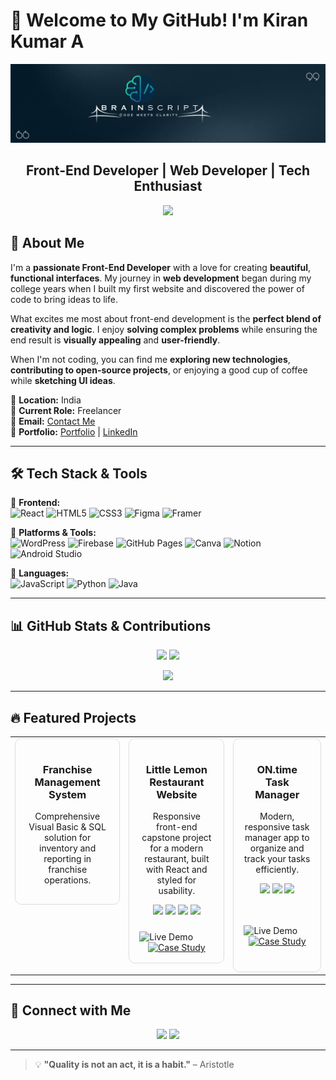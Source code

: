 # 🚀 Welcome to My GitHub! I'm Kiran Kumar A
![Brain Script](github%20profile/Brain%20script.gif)

<h2 align="center">Front-End Developer | Web Developer | Tech Enthusiast</h2>

<p align="center">
  <img src="https://readme-typing-svg.herokuapp.com?font=Fira+Code&pause=1000&color=36BCF7&width=435&lines=Passionate+about;Software+and+Web+Development;Building+Practical+Tech+Solutions;Aspiring+Front-End+Specialist;Always+Learning+%26+Growing" />
</p>

## 🌟 About Me

I'm a <b>passionate Front-End Developer</b> with a love for creating <b>beautiful</b>, <b>functional interfaces</b>. My journey in <b>web development</b> began during my college years when I built my first website and discovered the power of code to bring ideas to life.

What excites me most about front-end development is the <b>perfect blend of creativity and logic</b>. I enjoy <b>solving complex problems</b> while ensuring the end result is <b>visually appealing</b> and <b>user-friendly</b>.

When I'm not coding, you can find me <b>exploring new technologies</b>, <b>contributing to open-source projects</b>, or enjoying a good cup of coffee while <b>sketching UI ideas</b>.

📍 <b>Location:</b> India  
💼 <b>Current Role:</b> Freelancer  
📧 <b>Email:</b> [Contact Me](mailto:kirankumar21200211@gmail.com)  
🔗 <b>Portfolio:</b> [Portfolio](https://kirankumarwq.github.io/kirankumarwq/) | [LinkedIn](https://linkedin.com/in/KiranKumar21)

---

## 🛠️ Tech Stack & Tools

🔹 **Frontend:**  
![React](https://img.shields.io/badge/React-61DAFB?style=flat&logo=react&logoColor=black)
![HTML5](https://img.shields.io/badge/HTML5-E34F26?style=flat&logo=html5&logoColor=white)
![CSS3](https://img.shields.io/badge/CSS3-1572B6?style=flat&logo=css3&logoColor=white)
![Figma](https://img.shields.io/badge/Figma-F24E1E?style=flat&logo=figma&logoColor=white)
![Framer](https://img.shields.io/badge/Framer-black?style=flat&logo=framer&logoColor=blue)

🔹 **Platforms & Tools:**  
![WordPress](https://img.shields.io/badge/WordPress-21759B?style=flat&logo=wordpress&logoColor=white)
![Firebase](https://img.shields.io/badge/Firebase-FFCA28?style=flat&logo=firebase&logoColor=black)
![GitHub Pages](https://img.shields.io/badge/GitHub%20Pages-121013?style=flat&logo=github&logoColor=white)
![Canva](https://img.shields.io/badge/Canva-00C4CC?style=flat&logo=canva&logoColor=white)
![Notion](https://img.shields.io/badge/Notion-000000?style=flat&logo=notion&logoColor=white)
![Android Studio](https://img.shields.io/badge/Android%20Studio-3DDC84?style=flat&logo=android-studio&logoColor=white)

🔹 **Languages:**  
![JavaScript](https://img.shields.io/badge/JavaScript-323330?style=flat&logo=javascript&logoColor=F7DF1E)
![Python](https://img.shields.io/badge/Python-3670A0?style=flat&logo=python&logoColor=ffdd54)
![Java](https://img.shields.io/badge/Java-ED8B00?style=flat&logo=openjdk&logoColor=white)

---

## 📊 GitHub Stats & Contributions

<p align="center">
  <img src="https://github-readme-stats.vercel.app/api?username=Kirankumarwq&show_icons=true&theme=nightowl" width="48%" />
  <img src="https://github-readme-streak-stats.herokuapp.com/?user=Kirankumarwq&theme=nightowl" width="48%" />
</p>
<p align="center">
  <img src="https://github-readme-stats.vercel.app/api/top-langs/?username=Kirankumarwq&layout=compact&theme=nightowl" width="48%" />
</p>

---

## 🔥 Featured Projects
<!-- CARD LAYOUT USING HTML TABLE FOR BEST GITHUB RENDERING -->
<p align="center">
  <table>
    <tr>
      <!-- Card 1 -->
      <td width="320px" valign="top">
        <div align="center" style="border: 1px solid #ddd; border-radius: 10px; padding: 16px; position: relative;">
                    <h3>Franchise Management System</h3>
          <p>Comprehensive Visual Basic & SQL solution for inventory and reporting in franchise operations.</p>
        </div>
      </td>
      <!-- Card 2 -->
      <td width="320px" valign="top">
        <div align="center" style="border: 1px solid #ddd; border-radius: 10px; padding: 16px; position: relative;">
          <h3>Little Lemon Restaurant Website</h3>
          <p>Responsive front-end capstone project for a modern restaurant, built with React and styled for usability.</p>
          <p>
            <img src="https://img.shields.io/badge/React-61DAFB?style=flat&logo=react&logoColor=black" />
            <img src="https://img.shields.io/badge/CSS3-1572B6?style=flat&logo=css3&logoColor=white" />
            <img src="https://img.shields.io/badge/JavaScript-323330?style=flat&logo=javascript&logoColor=F7DF1E" />
            <img src="https://img.shields.io/badge/HTML5-E34F26?style=flat&logo=html5&logoColor=white" />
          </p>
          <div style="margin-top: 24px;">
            <a href="https://kirankumarwq.github.io/Little_Lemon_website/">
              <img src="https://img.shields.io/badge/Live%20Demo-%232d72fc?style=for-the-badge&logo=firefox-browser&logoColor=white" align="left" alt="Live Demo"/>
            </a>
            <a href="https://github.com/kirankumarwq/Little_Lemon_website">
              <img src="https://img.shields.io/badge/Case%20Study-%23e1e4e8?style=for-the-badge&logo=read-the-docs&logoColor=black"align="rigth" alt="Case Study"/>
            </a>
          </div>
        </div>
      </td>
      <!-- Card 3 -->
      <td width="320px" valign="top">
        <div align="center" style="border: 1px solid #ddd; border-radius: 10px; padding: 16px; position: relative;">
          <h3>ON.time Task Manager</h3>
          <p>Modern, responsive task manager app to organize and track your tasks efficiently.</p>
          <p>
            <img src="https://img.shields.io/badge/JavaScript-323330?style=flat&logo=javascript&logoColor=F7DF1E" />
            <img src="https://img.shields.io/badge/CSS3-1572B6?style=flat&logo=css3&logoColor=white" />
            <img src="https://img.shields.io/badge/HTML5-E34F26?style=flat&logo=html5&logoColor=white" />
          </p>
          <div style="margin-bottom: 24px;">
            <br><br>
            <a href="https://kirankumarwq.github.io/On-Time/">
              <img src="https://img.shields.io/badge/Live%20Demo-%232d72fc?style=for-the-badge&logo=firefox-browser&logoColor=white" align="left" alt="Live Demo"/>
            </a>
            <a href="https://github.com/kirankumarwq/On-Time">
              <img src="https://img.shields.io/badge/Case%20Study-%23e1e4e8?style=for-the-badge&logo=read-the-docs&logoColor=black" align="rigth" alt="Case Study"/>
            </a>
          </div>
        </div>
      </td>
    </tr>
  </table>
</p>

---

## 🤝 Connect with Me

<p align="center">
  <a href="https://linkedin.com/in/KiranKumar21"><img src="https://img.shields.io/badge/LinkedIn-Connect-blue?style=for-the-badge&logo=linkedin"></a>
  <a href="https://github.com/kirankumarwq"><img src="https://img.shields.io/badge/GitHub-Follow-black?style=for-the-badge&logo=github"></a>
</p>

---

> 💡 <b>"Quality is not an act, it is a habit."</b> – Aristotle
